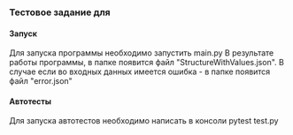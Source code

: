 ### Тестовое задание для
#### Запуск
Для запуска программы необходимо запустить main.py
В результате работы программы, в папке появится файл "StructureWithValues.json".
В случае если во входных данных имеется ошибка - в папке появится файл "error.json"
#### Автотесты
Для запуска автотестов необходимо написать в консоли pytest test.py

